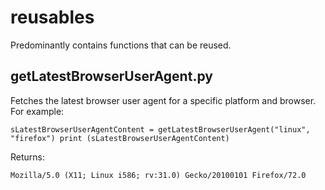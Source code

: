 # reusables
Predominantly contains functions that can be reused.

## getLatestBrowserUserAgent.py
Fetches the latest browser user agent for a specific platform and browser.
For example:

`sLatestBrowserUserAgentContent = getLatestBrowserUserAgent("linux", "firefox")
print (sLatestBrowserUserAgentContent)`

Returns:

`Mozilla/5.0 (X11; Linux i586; rv:31.0) Gecko/20100101 Firefox/72.0`
